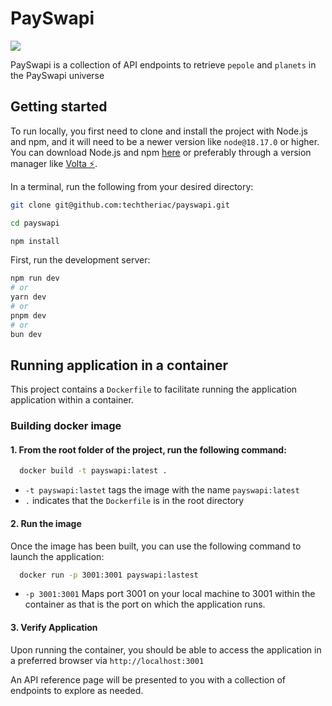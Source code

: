 # PaySwapi

<img src="https://res.cloudinary.com/techtheriac/image/upload/v1729711774/payswapi_llvxj4.png" >

PaySwapi is a collection of API endpoints to retrieve `pepole` and `planets` in the PaySwapi universe

## Getting started

To run locally, you first need to clone and install the project with Node.js and npm, and it will need to be a newer version like `node@18.17.0` or higher. You can download Node.js and npm [here](https://nodejs.org) or preferably through a version manager like [Volta ⚡](https://volta.sh/).

In a terminal, run the following from your desired directory:

```sh
git clone git@github.com:techtheriac/payswapi.git

cd payswapi

npm install
```

First, run the development server:

```bash
npm run dev
# or
yarn dev
# or
pnpm dev
# or
bun dev
```

## Running application in a container

This project contains a `Dockerfile` to facilitate running the application application within a container.

### Building docker image

#### 1. From the root folder of the project, run the following command:

```sh
  docker build -t payswapi:latest .
```

- `-t payswapi:lastet` tags the image with the name `payswapi:latest`
- `.` indicates that the `Dockerfile` is in the root directory

#### 2. Run the image

Once the image has been built, you can use the following command to launch the application:

```sh
  docker run -p 3001:3001 payswapi:lastest
```

- `-p 3001:3001` Maps port 3001 on your local machine to 3001 within the container as that is the port on which the application runs.

#### 3. Verify Application

Upon running the container, you should be able to access the application in a preferred browser via `http://localhost:3001`

An API reference page will be presented to you with a collection of endpoints to explore as needed.
